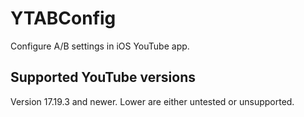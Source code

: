 # YTABConfig

Configure A/B settings in iOS YouTube app.

## Supported YouTube versions

Version 17.19.3 and newer. Lower are either untested or unsupported.
